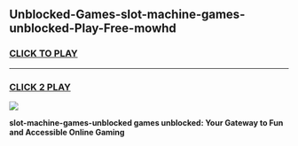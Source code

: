 
## Unblocked-Games-slot-machine-games-unblocked-Play-Free-mowhd
<h3>
<a href="https://premium76.site?title=slot-machine-games-unblocked&ref=22A">CLICK TO PLAY</a></h3>
<hr>

<h3>
<a href="https://premium76.site?title=slot-machine-games-unblocked&ref=22A">CLICK 2 PLAY</a>
  
</h3>

<a href="https://premium76.site?title=slot-machine-games-unblocked&ref=22A"><img src="https://clearcache.store/games.png"></a>


**slot-machine-games-unblocked games unblocked: Your Gateway to Fun and Accessible Online Gaming**
